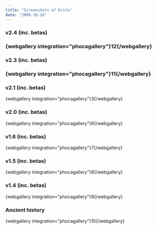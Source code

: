 ```yaml
---
title: "Screenshots of Krita"
date: "2009-10-18"
---
```


### v2.4 (inc. betas)

### {webgallery integration="phocagallery"}12{/webgallery}

### v2.3 (inc. betas)

### {webgallery integration="phocagallery"}11{/webgallery}

### v2.1 (inc. betas)

{webgallery integration="phocagallery"}3{/webgallery}

### v2.0 (inc. betas)

{webgallery integration="phocagallery"}6{/webgallery}

### v1.6 (inc. betas)

{webgallery integration="phocagallery"}7{/webgallery}

### v1.5 (inc. betas)

{webgallery integration="phocagallery"}8{/webgallery}

### v1.4 (inc. betas)

{webgallery integration="phocagallery"}9{/webgallery}

### Ancient history

{webgallery integration="phocagallery"}10{/webgallery}
